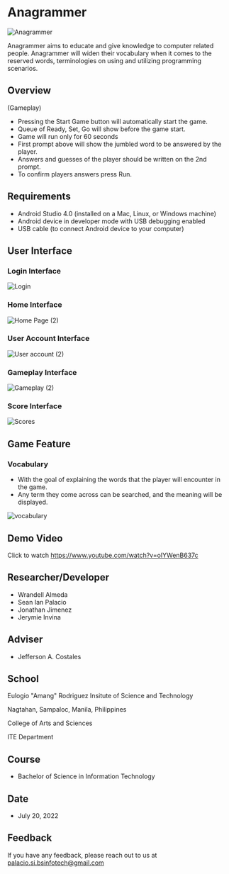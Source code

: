 # Anagrammer

![Anagrammer](https://user-images.githubusercontent.com/109640574/179916380-7a87f06e-f847-4494-9f9c-5877f6dda525.png)

Anagrammer aims to educate and give knowledge to computer related people. Anagrammer will widen their vocabulary when it comes to the reserved words, terminologies on using and utilizing programming scenarios.

## Overview

(Gameplay)
* Pressing the Start Game button will automatically start the game.
* Queue of Ready, Set, Go will show before the game start.
* Game will run only for 60 seconds
* First prompt above will show the jumbled word to be answered by the player.
* Answers and guesses of the player should be written on the 2nd prompt.
* To confirm players answers press Run.

## Requirements

* Android Studio 4.0 (installed on a Mac, Linux, or Windows machine)
* Android device in developer mode with USB debugging enabled
* USB cable (to connect Android device to your computer)

## User Interface

### Login Interface



![Login](https://user-images.githubusercontent.com/109640574/179943816-0a3ca775-1f82-451b-bcab-da0532ace2dc.png)

### Home Interface



![Home Page (2)](https://user-images.githubusercontent.com/109640574/179950862-740922bd-062c-4391-bab3-e248c03bd92d.png)


### User Account Interface



![User account (2)](https://user-images.githubusercontent.com/109640574/179950902-aaba67e4-8ba9-423d-af2c-94341d22dfbc.png)


### Gameplay Interface

![Gameplay (2)](https://user-images.githubusercontent.com/109640574/179950955-80f7f19a-4216-44ab-938b-8939e681f856.png)


### Score Interface


![Scores](https://user-images.githubusercontent.com/109640574/179945400-d6fc80ec-605a-4882-b091-8ab84b34f975.png)

## Game Feature

### Vocabulary

* With the goal of explaining the words that the player will encounter in the game.
* Any term they come across can be searched, and the meaning will be displayed.


![vocabulary](https://user-images.githubusercontent.com/109640574/179947575-266ab0dd-f72d-42e2-9957-d48581b70c37.png)

## Demo Video

Click to watch https://www.youtube.com/watch?v=oIYWenB637c

## Researcher/Developer

* Wrandell Almeda
* Sean Ian Palacio
* Jonathan Jimenez
* Jerymie Invina

## Adviser

* Jefferson A. Costales

## School

Eulogio "Amang" Rodriguez Insitute of Science and Technology

Nagtahan, Sampaloc, Manila, Philippines

College of Arts and Sciences

ITE Department

## Course

* Bachelor of Science in Information Technology

## Date

* July 20, 2022

## Feedback

If you have any feedback, please reach out to us at palacio.si.bsinfotech@gmail.com
